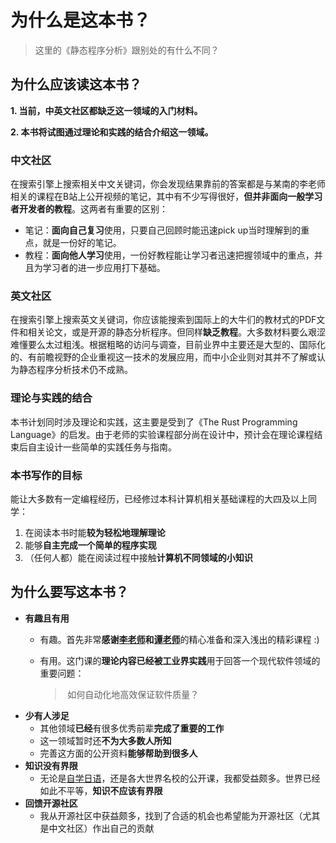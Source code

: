 # 为什么是这本书？

> 这里的《静态程序分析》跟别处的有什么不同？

## 为什么应该读这本书？

**1. 当前，中英文社区都缺乏这一领域的入门材料。**

**2. 本书将试图通过理论和实践的结合介绍这一领域。**

### 中文社区

在搜索引擎上搜索相关中文关键词，你会发现结果靠前的答案都是与某南的李老师相关的课程在B站上公开视频的笔记，其中有不少写得很好，**但并非面向一般学习者开发者的教程**。这两者有重要的区别：

* 笔记：**面向自己复习**使用，只要自己回顾时能迅速pick up当时理解到的重点，就是一份好的笔记。
* 教程：**面向他人学习**使用，一份好教程能让学习者迅速把握领域中的重点，并且为学习者的进一步应用打下基础。

### 英文社区

在搜索引擎上搜索英文关键词，你应该能搜索到国际上的大牛们的教材式的PDF文件和相关论文，或是开源的静态分析程序。但同样**缺乏教程**。大多数材料要么艰涩难懂要么太过粗浅。根据粗略的访问与调查，目前业界中主要还是大型的、国际化的、有前瞻视野的企业重视这一技术的发展应用，而中小企业则对其并不了解或认为静态程序分析技术仍不成熟。

### 理论与实践的结合

本书计划同时涉及理论和实践，这主要是受到了《The Rust Programming Language》的启发。由于老师的实验课程部分尚在设计中，预计会在理论课程结束后自主设计一些简单的实践任务与指南。

### 本书写作的目标

能让大多数有一定编程经历，已经修过本科计算机相关基础课程的大四及以上同学：

1. 在阅读本书时能**较为轻松地理解理论**
2. 能够**自主完成一个简单的程序实现**
3. （任何人都）能在阅读过程中接触**计算机不同领域的小知识**

## 为什么要写这本书？

* **有趣且有用**
  * 有趣。首先非常**感谢**[**李老师**](https://yuelee.bitbucket.io/)**和**[**谭老师**](https://silverbullettt.bitbucket.io/)的精心准备和深入浅出的精彩课程 :\)
  * 有用。这门课的**理论内容已经被工业界实践**用于回答一个现代软件领域的重要问题：

    > ​ 如何自动化地高效保证软件质量？
* **少有人涉足**
  * 其他领域**已经**有很多优秀前辈**完成了重要的工作**
  * 这一领域暂时还**不为大多数人所知**
  * 完善这方面的公开资料**能够帮助到很多人**
* **知识没有界限**
  * 无论是[自学日语](https://www.douban.com/group/topic/139681153/)，还是各大世界名校的公开课，我都受益颇多。世界已经如此不平等，**知识不应该有界限**
* **回馈开源社区**
  * 我从开源社区中获益颇多，找到了合适的机会也希望能为开源社区（尤其是中文社区）作出自己的贡献

